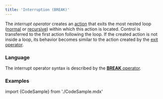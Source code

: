 ```yaml
---
title: 'Interruption (BREAK)'
---
```


The *interrupt operator* creates an [action](Actions.md) that exits the most nested loop ([normal](Loop_FOR_.md) or [recursive](Recursive_loop_WHILE_.md)) within which this action is located. Control is transferred to the first action following the loop. If the created action is not inside a loop, its behavior becomes similar to the action created by the [exit operator](Exit_RETURN_.md). 

### Language

The interrupt operator syntax is described by the [**BREAK** operator](BREAK_operator.md). 

### Examples

import {CodeSample} from './CodeSample.mdx'

<CodeSample url="https://documentation.lsfusion.org/sample?file=ActionSample&block=break"/>
